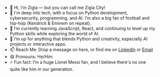 - 👋 Hi, I’m Zigla — but you can call me Zigla City!
- 👀 I'm deep into tech, with a focus on Python development, cybersecurity, programming, and AI. I’m also a big fan of football and hip-hop (Kendrick & Eminem on repeat).
- 🌱 I’m currently learning JavaScript, React, and continuing to level up my Python skills while exploring the world of AI.
- 💞️  I’m up for anything that blends Python and creativity, especially AI projects or interactive apps.
- 📫 Reach Me: Drop a message on here, or find me on [LinkedIn](https://www.linkedin.com/in/ziglacity) or [Email](ziglacity@gmail.com)
- 😄 Pronouns: He/Him
- ⚡ Fun fact: I’m a huge Lionel Messi fan, and I believe there's no one quite like him in our generation.


<!---
ZiglaCity/ZiglaCity is a ✨ special ✨ repository because its `README.md` (this file) appears on your GitHub profile.
You can click the Preview link to take a look at your changes.
--->
